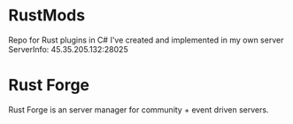 # RustMods
Repo for Rust plugins in C# I've created and implemented in my own server
ServerInfo: 45.35.205.132:28025

# Rust Forge

Rust Forge is an server manager for community + event driven servers.
